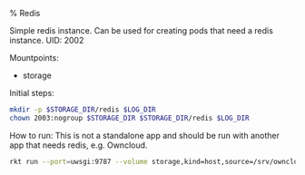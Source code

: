 % Redis

Simple redis instance. Can be used for creating pods that need a redis instance.
UID: 2002

Mountpoints:
- storage


Initial steps:
```sh
mkdir -p $STORAGE_DIR/redis $LOG_DIR
chown 2003:nogroup $STORAGE_DIR $STORAGE_DIR/redis $LOG_DIR
```

How to run:
This is not a standalone app and should be run with another app that needs redis, e.g. Owncloud.
```sh
rkt run --port=uwsgi:9787 --volume storage,kind=host,source=/srv/owncloud --volume config,kind=host,source=/opt/config/owncloud --volume log,kind=host,source=/var/log/owncloud --dns=134.100.9.61 rkt.mafiasi.de/owncloud rkt.mafiasi.de/redis
```
